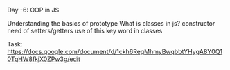 Day -6: OOP in JS

Understanding the basics of prototype
What is classes in js?
constructor
need of setters/getters
use of this key word in classes

Task: https://docs.google.com/document/d/1ckh6RegMhmyBwqbbtYHygA8Y0Q10TqHW8fkjX0ZPw3g/edit
